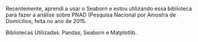  Recentemente, aprendi a usar o Seaborn e estou utilizando essa biblioteca para fazer a análise sobre PNAD (Pesquisa Nacional por Amostra de Domicilios, feita no ano de 2015.
 
 Bibliotecas Utilizadas: Pandas, Seaborn e Matplotlib.
 
